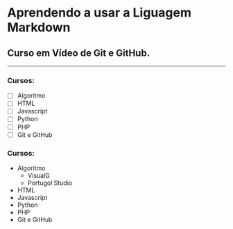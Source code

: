# Aprendendo a usar a Liguagem Markdown
## Curso em Vídeo de Git e GitHub.
---
### Cursos:

- [ ] Algoritmo
- [ ] HTML
- [ ] Javascript
- [ ] Python
- [ ] PHP
- [ ] Git e GitHub

### Cursos:

- Algoritmo
   - VisualG
   - Portugol Studio
- HTML
- Javascript
- Python
- PHP
- Git e GitHub
